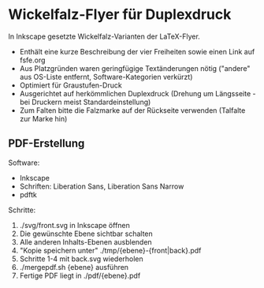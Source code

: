 Wickelfalz-Flyer für Duplexdruck
================================

In Inkscape gesetzte Wickelfalz-Varianten der LaTeX-Flyer.

* Enthält eine kurze Beschreibung der vier Freiheiten sowie einen Link auf fsfe.org
* Aus Platzgründen waren geringfügige Textänderungen nötig ("andere" aus OS-Liste entfernt, Software-Kategorien verkürzt)
* Optimiert für Graustufen-Druck
* Ausgerichtet auf herkömmlichen Duplexdruck (Drehung um Längsseite - bei Druckern meist Standardeinstellung)
* Zum Falten bitte die Falzmarke auf der Rückseite verwenden (Talfalte zur Marke hin)

PDF-Erstellung
--------------

Software:

* Inkscape
* Schriften: Liberation Sans, Liberation Sans Narrow
* pdftk

Schritte:

1. ./svg/front.svg in Inkscape öffnen
2. Die gewünschte Ebene sichtbar schalten
3. Alle anderen Inhalts-Ebenen ausblenden
4. "Kopie speichern unter" ./tmp/{ebene}-{front|back}.pdf
5. Schritte 1-4 mit back.svg wiederholen
6. ./mergepdf.sh {ebene} ausführen
7. Fertige PDF liegt in ./pdf/{ebene}.pdf
